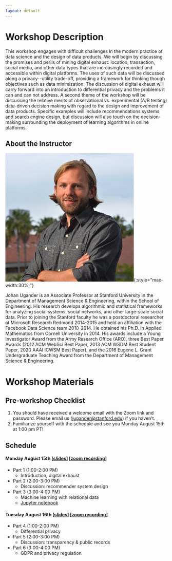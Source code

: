 ```yaml
---
layout: default
---
```


# Workshop Description
This workshop engages with difficult challenges in the modern practice of data science and the design of data products. We will begin by discussing the promises and perils of mining digital exhaust: location, transaction, social media, and other data types that are increasingly recorded and accessible within digital platforms. The uses of such data will be discussed along a privacy--utility trade-off, providing a framework for thinking though objectives such as data minimization. The discussion of digital exhaust will carry forward into an introduction to differential privacy and the problems it can and can not address. A second theme of the workshop will be discussing the relative merits of observational vs. experimental (A/B testing) data-driven decision making with regard to the design and improvement of data products. Specific examples will include recommendations systems and search engine design, but discussion will also touch on the decision-making surrounding the deployment of learning algorithms in online platforms.

## About the Instructor
![Johan Ugander](/assets/img/profile.jpg){:style="max-width:30%;"}

Johan Ugander is an Associate Professor at Stanford University in the Department of Management Science & Engineering, within the School of Engineering. His research develops algorithmic and statistical frameworks for analyzing social systems, social networks, and other large-scale social data. Prior to joining the Stanford faculty he was a postdoctoral researcher at Microsoft Research Redmond 2014-2015 and held an affiliation with the Facebook Data Science team 2010-2014. He obtained his Ph.D. in Applied Mathematics from Cornell University in 2014. His awards include a Young Investigator Award from the Army Research Office (ARO), three Best Paper Awards (2012 ACM WebSci Best Paper, 2013 ACM WSDM Best Student Paper, 2020 AAAI ICWSM Best Paper), and the 2016 Eugene L. Grant Undergraduate Teaching Award from the Department of Management Science & Engineering.

# Workshop Materials

## Pre-workshop Checklist
1. You should have received a welcome email with the Zoom link and password. Please email us (jugander@stanford.edu) if you haven’t.
2. Familiarize yourself with the schedule and see you Monday August 15th at 1:00 pm PT!

## Schedule
#### Monday August 15th [[slides](/docs/day1-digital-exhaust-and-ml.pdf)] [[zoom recording](https://stanford.zoom.us/rec/share/AkpiSzqyUvzlQZdslmzvElXjFpS2fvteI50BemyZFcA-D3mdocRsoy1WJdkoysOh.cEQOPM8XKS_kPBBQ?startTime=1660592689000)]
- Part 1 (1:00-2:00 PM)
  - Introduction, digital exhaust
- Part 2 (2:00-3:00 PM)
  - Discussion: recommender system design
- Part 3 (3:00-4:00 PM)
  - Machine learning with relational data
  - [Jupyter notebook](https://nbviewer.org/urls/dl.dropbox.com/s/8f06s0oetf5utxd/ICME%20Data%20Privacy%20%26%20Ethics%20Course.ipynb)
  
#### Tuesday August 16th [[slides](/docs/day2-dp-transparency-regulation.pdf)] [[zoom recording](https://stanford.zoom.us/rec/share/Zq3mqcYu1on_zbCgv8uOjdB6ajBcM76GjH1svFK25JgC4vXuLG3NeU7HTiWverBN.aBh9JBlYnp4uCd-B?startTime=1660679030000)]
- Part 4 (1:00-2:00 PM)
  - Differential privacy
- Part 5 (2:00-3:00 PM)
  - Discussion: transparency & public records
- Part 6 (3:00-4:00 PM)
  - GDPR and privacy regulation






